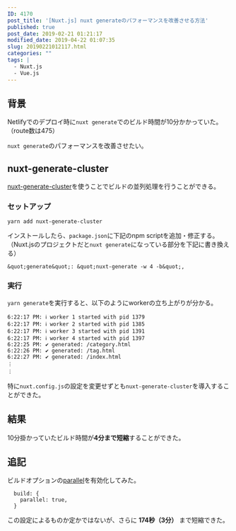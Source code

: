 ```yaml
---
ID: 4170
post_title: '[Nuxt.js] nuxt generateのパフォーマンスを改善させる方法'
published: true
post_date: 2019-02-21 01:21:17
modified_date: 2019-04-22 01:07:35
slug: 20190221012117.html
categories: ""
tags: |
  - Nuxt.js
  - Vue.js
---
```

## 背景

Netlifyでのデプロイ時に`nuxt generate`でのビルド時間が10分かかっていた。（route数は475）

`nuxt generate`のパフォーマンスを改善させたい。


## nuxt-generate-cluster

[nuxt-generate-cluster](https://github.com/nuxt-community/nuxt-generate-cluster)を使うことでビルドの並列処理を行うことができる。


### セットアップ

```
yarn add nuxt-generate-cluster
```

インストールしたら、`package.json`に下記のnpm scriptを追加・修正する。（Nuxt.jsのプロジェクトだと`nuxt generate`になっている部分を下記に書き換える）

```
&quot;generate&quot;: &quot;nuxt-generate -w 4 -b&quot;,
```

### 実行

`yarn generate`を実行すると、以下のようにworkerの立ち上がりが分かる。

```
6:22:17 PM: ℹ worker 1 started with pid 1379 
6:22:17 PM: ℹ worker 2 started with pid 1385 
6:22:17 PM: ℹ worker 3 started with pid 1391 
6:22:17 PM: ℹ worker 4 started with pid 1397 
6:22:25 PM: ✔ generated: /category.html      
6:22:26 PM: ✔ generated: /tag.html           
6:22:27 PM: ✔ generated: /index.html         
︙
︙
```

特に`nuxt.config.js`の設定を変更せずとも`nuxt-generate-cluster`を導入することができた。


## 結果

10分掛かっていたビルド時間が**4分まで短縮**することができた。

## 追記

ビルドオプションの[parallel](https://ja.nuxtjs.org/api/configuration-build/#parallel)を有効化してみた。

```
  build: {
    parallel: true,
  }
```

この設定によるものか定かではないが、さらに **174秒（3分）** まで短縮できた。